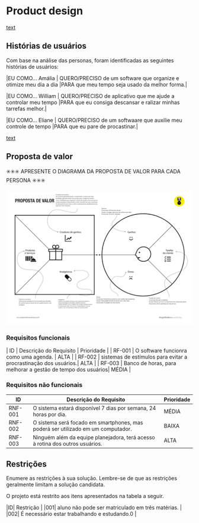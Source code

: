 # Product design

[text](<images/Mapa da Proposta de Valor (1).jpg>)


## Histórias de usuários

Com base na análise das personas, foram identificadas as seguintes histórias de usuários:

|EU COMO... Amália   | QUERO/PRECISO de um software que organize e otimize meu dia a dia |PARA que meu tempo seja usado da melhor forma.|

|EU COMO... William   | QUERO/PRECISO de aplicativo que me ajude a controlar meu tempo |PARA que eu consiga descansar e ralizar minhas tarrefas melhor.|

|EU COMO... Eliane   | QUERO/PRECISO de um softwaare que auxilie meu controle de tempo |PARA que eu pare de procastinar.|

[text](images/Personas%20e%20Histórias%20(2).jpg)


## Proposta de valor

✳️✳️✳️ APRESENTE O DIAGRAMA DA PROPOSTA DE VALOR PARA CADA PERSONA ✳️✳️✳️

![Mapa](<images/Mapa da Proposta de Valor (2)_page-0001.jpg>)


### Requisitos funcionais

| ID     | Descrição do Requisito                                   | Prioridade |
| RF-001 | O software funcionra como uma agenda.                    | ALTA |
| RF-002 | sistemas de estímulos para evitar a procrastinação dos usuários.| ALTA |
| RF-003 | Banco de horas, para melhorar a gestão de tempo dos usuários| MÉDIA |

### Requisitos não funcionais

| ID      | Descrição do Requisito                                                              | Prioridade |
| ------- | ------------------------------------------------------------------------------------- | ---------- |
| RNF-001 | O sistema estará disponível 7 dias por semana, 24 horas por dia. | MÉDIA |
| RNF-002 | O sistema será focado em smartphones, mas poderá ser utilizado em um computador.| BAIXA |
| RNF-003 | Ninguém além da equipe planejadora, terá acesso à rotina dos outros usuários.| ALTA |

## Restrições

Enumere as restrições à sua solução. Lembre-se de que as restrições geralmente limitam a solução candidata.

O projeto está restrito aos itens apresentados na tabela a seguir.

|ID| Restrição                                             |
|001|  aluno não pode ser matriculado em três matérias. |
|002| É necessário estar trabalhando e estudando.0 |